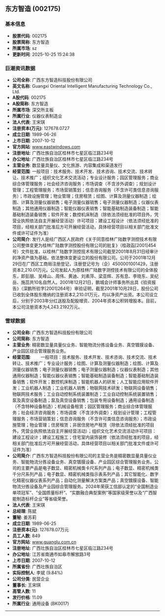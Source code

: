 ## 东方智造 (002175)

### 基本信息

- **股票代码**: 002175
- **股票简称**: 东方智造
- **所属市场**: sz
- **更新时间**: 2025-10-25 15:24:38

### 巨潮资讯数据

- **公司全称**: 广西东方智造科技股份有限公司
- **英文名称**: Guangxi Oriental Intelligent Manufacturing Technology Co., Ltd.
- **A股代码**: 002175
- **A股简称**: 东方智造
- **所属市场**: 深交所主板
- **所属行业**: 仪器仪表制造业
- **法人代表**: 王宋琪
- **注册资本(万元)**: 127678.0727
- **成立日期**: 1989-06-26
- **上市日期**: 2007-10-12
- **官方网站**: www.eastwindows.com
- **注册地址**: 广西壮族自治区桂林市七星区临江路234号
- **办公地址**: 广西壮族自治区桂林市七星区临江路234号
- **主营业务**: 数显量具量仪、文化旅游、内容集成和渠道发行
- **经营范围**: 一般项目：技术服务、技术开发、技术咨询、技术交流、技术转让、技术推广；组织文化艺术交流活动；专业设计服务；园区管理服务；商业综合体管理服务；社会经济咨询服务；市场调查（不含涉外调查）；规划设计管理；工程管理服务；市场营销策划；信息咨询服务（不含许可类信息咨询服务）；市政设施管理；物业管理；住房租赁；绘图、计算及测量仪器制造；绘图、计算及测量仪器销售；电子测量仪器销售；电子测量仪器制造；仪器仪表制造；其他通用仪器制造；智能仪器仪表销售；智能基础制造装备制造；智能基础制造装备销售；软件开发；数控机床制造（除依法须经批准的项目外，凭营业执照依法自主开展经营活动）许可项目：建设工程设计（依法须经批准的项目，经相关部门批准后方可开展经营活动，具体经营项目以相关部门批准文件或许可证件为准）
- **公司简介**: 发行人是经广西区人民政府《关于同意桂林广陆数字测控技术有限公司整体变更为桂林广陆数字测控股份有限公司的批复》（桂政函[2001]454号）文件批准，以桂林广陆数字测控技术有限公司截至2001年8月31日经审计的净资产值为基础，依法整体变更设立的股份有限公司。公司于2001年12月29日在广西区工商局注册登记，注册登记号为（企）4500001001429，注册资本2,210.01万元。公司发起人为原桂林广陆数字测控技术有限公司的全体股东，即彭朋、吴峰山、周伟、黄迪、刘素萍、梁亚辉、苏有息、李晓东、吴纪岳、施蕊共10名自然人。2001年12月21日，鹏城会计师事务所出具《验资报告》（深鹏所验字[2001]264号）审验证明，截至2001年10月28日，股份公司已收到全体股东缴纳的注册资本2,210.01万元，均以净资产出资。本公司设立后，分别于2003年分红送股及配股增资、2004年资本公积转增股本。目前，本公司注册资本为4,243.2192万元。

### 雪球数据

- **公司全称**: 广西东方智造科技股份有限公司
- **公司简称**: 东方智造
- **主营业务**: 精密数显量具量仪业务、智能物流分拣设备业务、真空镀膜设备、产业园区综合管理服务业务。
- **经营范围**: 　　一般项目：技术服务、技术开发、技术咨询、技术交流、技术转让、技术推广；专业设计服务；绘图、计算及测量仪器制造；绘图、计算及测量仪器销售；电子测量仪器销售；电子测量仪器制造；仪器仪表制造；其他通用仪器制造；智能仪器仪表销售；智能基础制造装备制造；智能基础制造装备销售；软件开发；数控机床制造；智能机器人的研发；人工智能应用软件开发；工业机器人制造；工业机器人销售；物联网技术研发；物联网设备销售；物联网技术服务；工业自动控制系统装置制造；工业自动控制系统装置销售；泵及真空设备制造；泵及真空设备销售；包装专用设备制造；通用设备制造（不含特种设备制造）；机械设备租赁；园区管理服务；商业综合体管理服务；社会经济咨询服务；市场调查（不含涉外调查）；规划设计管理；工程管理服务；市场营销策划；信息咨询服务（不含许可类信息咨询服务）；市政设施管理；物业管理；住房租赁；非居住房地产租赁（除依法须经批准的项目外，凭营业执照依法自主开展经营活动）；组织文化艺术交流活动许可项目：建设工程设计；建设工程施工；住宅室内装饰装修（依法须经批准的项目，经相关部门批准后方可开展经营活动，具体经营项目以相关部门批准文件或许可证件为准）
- **公司简介**: 广西东方智造科技股份有限公司的主营业务是精密数显量具量仪业务、智能物流分拣设备业务、真空镀膜设备、产业园区综合管理服务业务。公司的主要产品是电子数显、精密机械类卡尺系列产品；电子数显、精密机械类千分尺系列产品；电子数显、精密机械类指示表系列产品；其它智能化、数字化精密仪器仪表系列产品；自动化测量解决方案类产品；真空镀膜设备、智能物流分拣设备及产业园综合管理服务。2024年荣获工信部认定的“全国制造业单项冠军”、“全国质量标杆”、“实数融合典型案例”等国家级荣誉以及“广西智能制造标杆企业”等省级荣誉。
- **法人代表**: 王宋琪
- **总经理**: 陈斌
- **董秘**: 姜苏莉
- **成立日期**: 1989-06-25
- **注册资本(元)**: 127678.07万元
- **员工人数**: 849
- **官方网站**: www.guanglu.com.cn
- **注册地址**: 广西壮族自治区桂林市七星区临江路234号
- **办公地址**: 江苏省南通市如皋市解放路3号
- **上市日期**: 2007-10-12
- **所属省份**: 广西壮族自治区
- **实际控制人**: 李斌 (9.84%)
- **公司分类**: 民营企业
- **董事长**: 王宋琪
- **高管人数**: 11
- **发行价格**: 11.09
- **所属行业**: 通用设备 (BK0017)

---